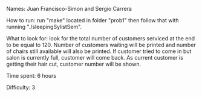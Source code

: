 Names: Juan Francisco-Simon and Sergio Carrera

How to run: run "make" located in folder "prob1" then
follow that with running "./sleepingSylistSem".

What to look for: look for the total number of customers serviced at the end to be equal to 
120. Number of customers waiting will be printed and number of chairs still available will 
also be printed. If customer tried to come in but salon is currently full, customer will 
come back. As current customer is getting their hair cut, customer number will be shown. 

Time spent: 6 hours 

Difficulty: 3